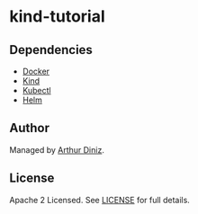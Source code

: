 # kind-tutorial

## Dependencies

- [Docker](https://docs.docker.com/get-docker/)
- [Kind](https://kind.sigs.k8s.io/docs/user/quick-start/#installation)
- [Kubectl](https://kubernetes.io/docs/tasks/tools/install-kubectl/)
- [Helm](https://helm.sh/docs/intro/install/)

## Author

Managed by [Arthur Diniz](https://github.com/arthurbdiniz).

## License

Apache 2 Licensed. See [LICENSE](https://github.com/arthurbdiniz/kind-tutorial/blob/master/LICENSE) for full details.
